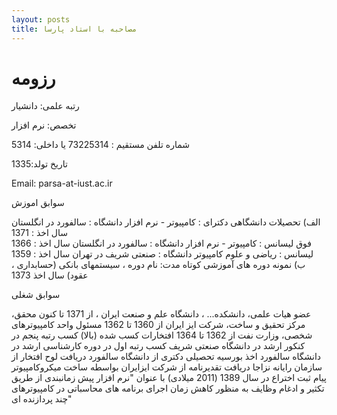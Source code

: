 ```yaml
---
layout: posts
title: مصاحبه با استاد پارسا
---
```


# رزومه 


   رتبه علمی: دانشیار

 تخصص: نرم افزار 

 شماره تلفن مستقیم : 73225314 یا داخلی: 5314

 تاریخ تولد:1335

  Email: parsa-at-iust.ac.ir



  سوابق اموزش

  الف) تحصیلات دانشگاهی
دکترای : کامپیوتر - نرم افزار دانشگاه : سالفورد در انگلستان سال اخذ :  1371  
 فوق لیسانس : کامپیوتر - نرم افزار دانشگاه : سالفورد در انگلستان سال اخذ : 1366
 لیسانس : ریاضی و علوم کامپیوتر دانشگاه : صنعتی شریف در تهران سال اخذ : 1359
 ب) نمونه دوره های آموزشی کوتاه مدت:
 نام دوره ، سیستمهای بانکی (حسابداری ، عقود) سال اخذ 1373






 سوابق شغلی
 
  عضو هیات علمی، دانشکده... ، دانشگاه علم و صنعت ایران ، از 1371 تا کنون
   محقق، مرکز تحقیق و ساخت، شرکت ایز ایران از 1360 تا 1362
 مسئول واحد کامپیوترهای شخصی، وزارت نفت از 1362 تا 1364
 افتخارات کسب شده (بالا)
 کسب رتبه پنجم در کنکور ارشد در دانشگاه صنعتی شریف
  کسب رتبه اول در دوره کارشناسی ارشد در دانشگاه سالفورد
 اخذ بورسیه تحصیلی دکتری از دانشگاه سالفورد
 دریافت لوح افتخار از سازمان رایانه نزاجا
  دریافت تقدیرنامه از شرکت ایزایران بواسطه ساخت میکروکامپیوتر پیام
 ثبت اختراع در سال 1389 (2011 میلادی) با عنوان "نرم افزار پیش زمانبندی از طریق تکثیر و ادغام وظایف به منظور کاهش زمان اجرای برنامه های محاسباتی در کامپیوترهای چند پردازنده ای"